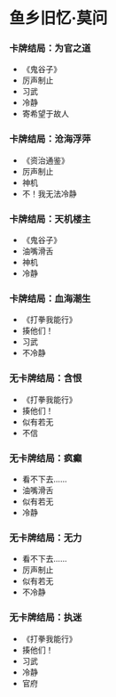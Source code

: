 
# 鱼乡旧忆·莫问

### 卡牌结局：为官之道
- 《鬼谷子》
- 厉声制止
- 习武
- 冷静
- 寄希望于故人

### 卡牌结局：沧海浮萍
- 《资治通鉴》
- 厉声制止
- 神机
- 不！我无法冷静

### 卡牌结局：天机楼主
- 《鬼谷子》
- 油嘴滑舌
- 神机
- 冷静

### 卡牌结局：血海潮生
- 《打拳我能行》
- 揍他们！
- 习武
- 不冷静

### 无卡牌结局：含恨
- 《打拳我能行》
- 揍他们！
- 似有若无
- 不信

### 无卡牌结局：疯癫
- 看不下去……
- 油嘴滑舌
- 似有若无
- 冷静

### 无卡牌结局：无力
- 看不下去……
- 厉声制止
- 似有若无
- 不冷静

### 无卡牌结局：执迷
- 《打拳我能行》
- 揍他们！
- 习武
- 冷静
- 官府


